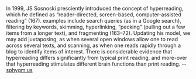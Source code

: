 In 1999, JS Sosnoski presciently introduced the concept of hyperreading, which he defined as “reader-directed, screen-based, computer-assisted reading” (167). examples include search queries (as in a Google search), filtering by keywords, skimming, hyperlinking, “pecking” (pulling out a few items from a longer text), and fragmenting (163–72). Updating his model, we may add juxtaposing, as when several open windows allow one to read across several texts, and scanning, as when one reads rapidly through a blog to identify items of interest. There is considerable evidence that hyperreading differs significantly from typical print reading, and more-over that hyperreading stimulates different brain functions than print reading.
-- [sphygm.us](../../../Media/List/sphygm.us.md)